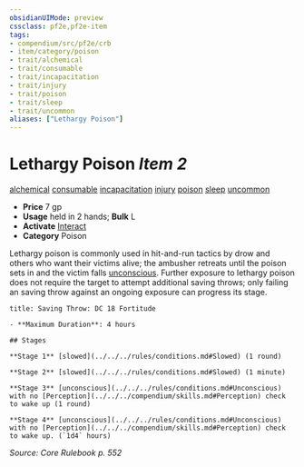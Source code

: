 ```yaml
---
obsidianUIMode: preview
cssclass: pf2e,pf2e-item
tags:
- compendium/src/pf2e/crb
- item/category/poison
- trait/alchemical
- trait/consumable
- trait/incapacitation
- trait/injury
- trait/poison
- trait/sleep
- trait/uncommon
aliases: ["Lethargy Poison"]
---
```

# Lethargy Poison *Item 2*  
[alchemical](../../../rules/traits/alchemical.md)  [consumable](../../../rules/traits/consumable.md)  [incapacitation](../../../rules/traits/incapacitation.md)  [injury](../../../rules/traits/injury.md)  [poison](../../../rules/traits/poison.md)  [sleep](../../../rules/traits/sleep.md)  [uncommon](../../../rules/traits/uncommon.md)  

- **Price** 7 gp
- **Usage** held in 2 hands; **Bulk** L
- **Activate** [Interact](../../../rules/actions/interact.md)
- **Category** Poison

Lethargy poison is commonly used in hit-and-run tactics by drow and others who want their victims alive; the ambusher retreats until the poison sets in and the victim falls [unconscious](../../../rules/conditions.md#Unconscious). Further exposure to lethargy poison does not require the target to attempt additional saving throws; only failing an saving throw against an ongoing exposure can progress its stage.

```ad-inline-affliction
title: Saving Throw: DC 18 Fortitude

- **Maximum Duration**: 4 hours

## Stages

**Stage 1** [slowed](../../../rules/conditions.md#Slowed) (1 round)

**Stage 2** [slowed](../../../rules/conditions.md#Slowed) (1 minute)

**Stage 3** [unconscious](../../../rules/conditions.md#Unconscious) with no [Perception](../../../compendium/skills.md#Perception) check to wake up (1 round)

**Stage 4** [unconscious](../../../rules/conditions.md#Unconscious) with no [Perception](../../../compendium/skills.md#Perception) check to wake up. (`1d4` hours)
```

*Source: Core Rulebook p. 552*
